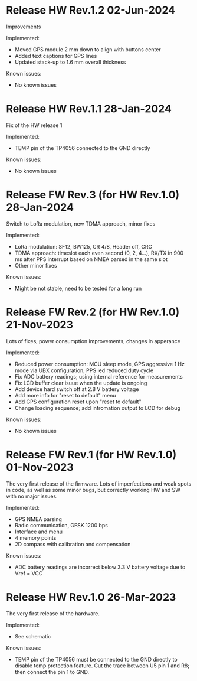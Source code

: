 # Release HW Rev.1.2 02-Jun-2024 
Improvements


Implemented:
- Moved GPS module 2 mm down to align with buttons center
- Added text captions for GPS lines
- Updated stack-up to 1.6 mm overall thickness


Known issues:
- No known issues


# Release HW Rev.1.1 28-Jan-2024 
Fix of the HW release 1


Implemented:
- TEMP pin of the TP4056 connected to the GND directly


Known issues:
- No known issues


# Release FW Rev.3 (for HW Rev.1.0) 28-Jan-2024 
Switch to LoRa modulation, new TDMA approach, minor fixes


Implemented:
- LoRa modulation: SF12, BW125, CR 4/8, Header off, CRC
- TDMA approach: timeslot each even second (0, 2, 4...), RX/TX in 900 ms after PPS interrupt based on NMEA parsed in the same slot
- Other minor fixes


Known issues:
- Might be not stable, need to be tested for a long run


# Release FW Rev.2 (for HW Rev.1.0) 21-Nov-2023 
Lots of fixes, power consumption improvements, changes in apperance


Implemented:
- Reduced power consumption: MCU sleep mode, GPS aggressive 1 Hz mode via UBX configuration, PPS led reduced duty cycle
- Fix ADC battery readings; using internal reference for measurements
- Fix LCD buffer clear isuue when the update is ongoing
- Add device hard switch off at 2.8 V battery voltage
- Add more info for "reset to default" menu
- Add GPS configuration reset upon "reset to default"
- Change loading sequence; add infromation output to LCD for debug


Known issues:
- No known issues


# Release FW Rev.1 (for HW Rev.1.0) 01-Nov-2023 
The very first release of the firmware. Lots of imperfections and weak spots in code, as well as some minor bugs, but correctly working HW and SW with no major issues. 


Implemented:
- GPS NMEA parsing
- Radio communication, GFSK 1200 bps
- Interface and menu
- 4 memory points
- 2D compass with calibration and compensation


Known issues:
- ADC battery readings are incorrect below 3.3 V battery voltage due to Vref = VCC


# Release HW Rev.1.0 26-Mar-2023 
The very first release of the hardware. 


Implemented:
- See schematic


Known issues:
- TEMP pin of the TP4056 must be connected to the GND directly to disable temp protection feature. Cut the trace between U5 pin 1 and R8; then connect the pin 1 to GND.
